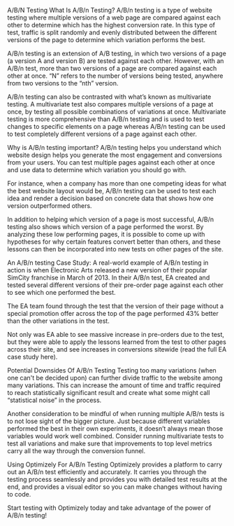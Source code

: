 A/B/N Testing
What Is A/B/n Testing?
A/B/n testing is a type of website testing where multiple versions of a web page are compared against each other to determine which has the highest conversion rate. In this type of test, traffic is split randomly and evenly distributed between the different versions of the page to determine which variation performs the best.

A/B/n testing is an extension of A/B testing, in which two versions of a page (a version A and version B) are tested against each other. However, with an A/B/n test, more than two versions of a page are compared against each other at once. “N” refers to the number of versions being tested, anywhere from two versions to the “nth” version.

A/B/n testing can also be contrasted with what’s known as multivariate testing. A multivariate test also compares multiple versions of a page at once, by testing all possible combinations of variations at once. Multivariate testing is more comprehensive than A/B/n testing and is used to test changes to specific elements on a page whereas A/B/n testing can be used to test completely different versions of a page against each other.

Why is A/B/n testing important?
A/B/n testing helps you understand which website design helps you generate the most engagement and conversions from your users. You can test multiple pages against each other at once and use data to determine which variation you should go with.

For instance, when a company has more than one competing ideas for what the best website layout would be, A/B/n testing can be used to test each idea and render a decision based on concrete data that shows how one version outperformed others.

In addition to helping which version of a page is most successful, A/B/n testing also shows which version of a page performed the worst. By analyzing these low performing pages, it is possible to come up with hypotheses for why certain features convert better than others, and these lessons can then be incorporated into new tests on other pages of the site.

An A/B/n testing Case Study:
A real-world example of A/B/n testing in action is when Electronic Arts released a new version of their popular SimCity franchise in March of 2013. In their A/B/n test, EA created and tested several different versions of their pre-order page against each other to see which one performed the best.

The EA team found through the test that the version of their page without a special promotion offer across the top of the page performed 43% better than the other variations in the test.

Not only was EA able to see massive increase in pre-orders due to the test, but they were able to apply the lessons learned from the test to other pages across their site, and see increases in conversions sitewide (read the full EA case study here).

Potential Downsides Of A/B/n Testing
Testing too many variations (when one can't be decided upon) can further divide traffic to the website among many variations. This can increase the amount of time and traffic required to reach statistically significant result and create what some might call “statistical noise” in the process.

Another consideration to be mindful of when running multiple A/B/n tests is to not lose sight of the bigger picture. Just because different variables performed the best in their own experiments, it doesn’t always mean those variables would work well combined. Consider running multivariate tests to test all variations and make sure that improvements to top level metrics carry all the way through the conversion funnel.

Using Optimizely For A/B/n Testing
Optimizely provides a platform to carry out an A/B/n test efficiently and accurately. It carries you through the testing process seamlessly and provides you with detailed test results at the end, and provides a visual editor so you can make changes without having to code.

Start testing with Optimizely today and take advantage of the power of A/B/n testing!
